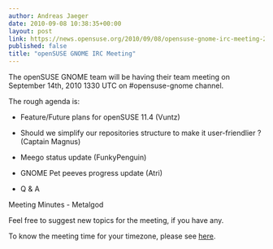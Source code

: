 ```yaml
---
author: Andreas Jaeger
date: 2010-09-08 10:38:35+00:00
layout: post
link: https://news.opensuse.org/2010/09/08/opensuse-gnome-irc-meeting-2/
published: false
title: "openSUSE GNOME IRC Meeting"
---
```

The openSUSE GNOME team will be having their team meeting on September 14th, 2010 1330 UTC on #opensuse-gnome channel.

The rough agenda is:



	
  * Feature/Future plans for openSUSE 11.4 (Vuntz)

	
  * Should we simplify our repositories structure to make it user-friendlier ? (Captain Magnus)

	
  * Meego status update (FunkyPenguin)

	
  * GNOME Pet peeves progress update (Atri)

	
  * Q & A


Meeting Minutes - Metalgod

Feel free to suggest new topics for the meeting, if you have any.

To know the meeting time for your timezone, please see [here](http://www.timeanddate.com/worldclock/fixedtime.html?day=14&month=9&year=2010&hour=13&min=30&sec=0&p1=0  ).		
